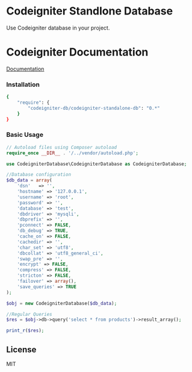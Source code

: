 # Codeigniter Standlone Database

Use Codeigniter database in your project. 

# Codeigniter Documentation

[Documentation](https://www.codeigniter.com/userguide3/database/index.html)

### Installation

```sh
{
    "require": {
        "codeigniter-db/codeigniter-standalone-db": "0.*"
    }
}
```

### Basic Usage

```php
// Autoload files using Composer autoload
require_once __DIR__ . '/../vendor/autoload.php';

use CodeigniterDatabase\CodeigniterDatabase as CodeigniterDatabase;

//Database configuration
$db_data = array(
	'dsn'	=> '',
	'hostname' => '127.0.0.1',
	'username' => 'root',
	'password' => '',
	'database' => 'test',
	'dbdriver' => 'mysqli',
	'dbprefix' => '',
	'pconnect' => FALSE,
	'db_debug' => TRUE,
	'cache_on' => FALSE,
	'cachedir' => '',
	'char_set' => 'utf8',
	'dbcollat' => 'utf8_general_ci',
	'swap_pre' => '',
	'encrypt' => FALSE,
	'compress' => FALSE,
	'stricton' => FALSE,
	'failover' => array(),
	'save_queries' => TRUE
);

$obj = new CodeigniterDatabase($db_data);

//Regular Queries
$res = $obj->db->query('select * from products')->result_array();

print_r($res);
```

License
----

MIT